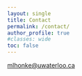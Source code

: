 ```yaml
---
layout: single
title: Contact
permalink: /contact/
author_profile: true
#classes: wide
toc: false
---
```


<mlhonke@uwaterloo.ca>
